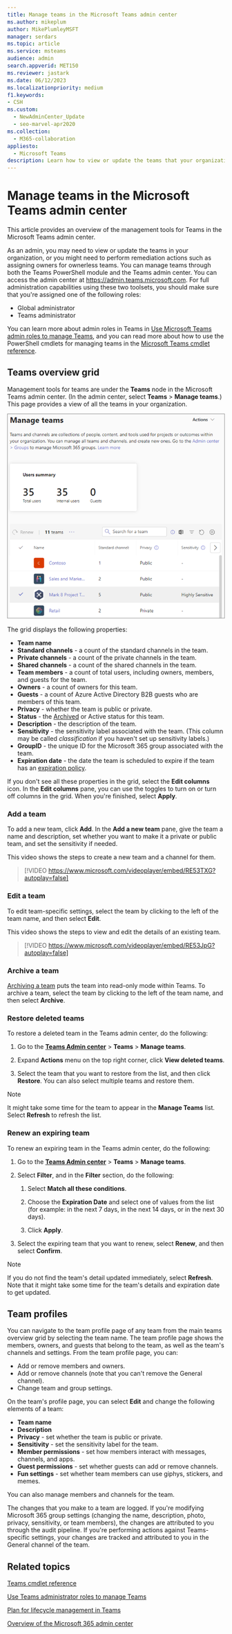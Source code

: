 ```yaml
---
title: Manage teams in the Microsoft Teams admin center
ms.author: mikeplum
author: MikePlumleyMSFT
manager: serdars
ms.topic: article
ms.service: msteams
audience: admin
search.appverid: MET150
ms.reviewer: jastark
ms.date: 06/12/2023
ms.localizationpriority: medium
f1.keywords:
- CSH
ms.custom: 
  - NewAdminCenter_Update
  - seo-marvel-apr2020
ms.collection: 
  - M365-collaboration
appliesto: 
  - Microsoft Teams
description: Learn how to view or update the teams that your organization has set up for collaboration in the Microsoft Teams admin center.
---
```


# Manage teams in the Microsoft Teams admin center

This article provides an overview of the management tools for Teams in the Microsoft Teams admin center.

As an admin, you may need to view or update the teams in your organization, or you might need to perform remediation actions such as assigning owners for ownerless teams. You can manage teams through both the Teams PowerShell module and the Teams admin center. You can access the admin center at <a href="https://admin.teams.microsoft.com" target="_blank">https://admin.teams.microsoft.com</a>. For full administration capabilities using these two toolsets, you should make sure that you're assigned one of the following roles:

- Global administrator
- Teams administrator

You can learn more about admin roles in Teams in [Use Microsoft Teams admin roles to manage Teams](using-admin-roles.md), and you can read more about how to use the PowerShell cmdlets for managing teams in the [Microsoft Teams cmdlet reference](/powershell/teams/).

## Teams overview grid

Management tools for teams are under the **Teams** node in the Microsoft Teams admin center. (In the admin center, select **Teams** > **Manage teams**.) This page provides a view of all the teams in your organization.

![Screenshot of the Teams overview grid.](media/manage-teams-in-modern-portal-grid.png)  

The grid displays the following properties:

- **Team name**
- **Standard channels** - a count of the standard channels in the team.
- **Private channels** - a count of the private channels in the team.
- **Shared channels** - a count of the shared channels in the team.
- **Team members** - a count of total users, including owners, members, and guests for the team.
- **Owners** - a count of owners for this team.
- **Guests** - a count of Azure Active Directory B2B guests who are members of this team.
- **Privacy** - whether the team is public or private.
- **Status** - the [Archived](https://support.office.com/article/dc161cfd-b328-440f-974b-5da5bd98b5a7) or Active status for this team.
- **Description** - the description of the team.
- **Sensitivity** - the sensitivity label associated with the team. (This column may be called *classification* if you haven't set up sensitivity labels.)
- **GroupID** - the unique ID for the Microsoft 365 group associated with the team.
- **Expiration date** - the date the team is scheduled to expire if the team has an [expiration policy](/microsoft-365/solutions/microsoft-365-groups-expiration-policy).

If you don't see all these properties in the grid, select the **Edit columns** icon. In the **Edit columns** pane, you can use the toggles to turn on or turn off columns in the grid. When you're finished, select **Apply**.

### Add a team

To add a new team, click **Add**. In the **Add a new team** pane, give the team a name and description, set whether you want to make it a private or public team, and set the sensitivity if needed.

This video shows the steps to create a new team and a channel for them.

> [!VIDEO https://www.microsoft.com/videoplayer/embed/RE53TXG?autoplay=false]

### Edit a team

To edit team-specific settings, select the team by clicking to the left of the team name, and then select **Edit**.

This video shows the steps to view and edit the details of an existing team.

> [!VIDEO https://www.microsoft.com/videoplayer/embed/RE53JpG?autoplay=false]

### Archive a team

[Archiving a team](archive-or-delete-a-team.md) puts the team into read-only mode within Teams. To archive a team, select the team by clicking to the left of the team name, and then select **Archive**.

### Restore deleted teams

To restore a deleted team in the Teams admin center, do the following:

 1. Go to the **[Teams Admin center](https://admin.teams.microsoft.com/)** > **Teams** > **Manage teams**.
 
 2. Expand **Actions** menu on the top right corner, click **View deleted teams**.
  
 3. Select the team that you want to restore from the list, and then click **Restore**. You can also select multiple teams and restore them.
 
 > [!NOTE]
 > It might take some time for the team to appear in the **Manage Teams** list. Select **Refresh** to refresh the list.

### Renew an expiring team

To renew an expiring team in the Teams admin center, do the following:

 1. Go to the **[Teams Admin center](https://admin.teams.microsoft.com/)** > **Teams** > **Manage teams**.
 
 2. Select **Filter**, and in the **Filter** section, do the following:
 
     1. Select **Match all these conditions**. 
     
     2. Choose the **Expiration Date** and select one of values from the list (for example: in the next 7 days, in the next 14 days, or in the next 30 days).
     
     3. Click **Apply**.
 
 4. Select the expiring team that you want to renew, select **Renew**, and then select **Confirm**.

 > [!NOTE]
 > If you do not find the team's detail updated immediately, select **Refresh**. Note that it might take some time for the team's details and expiration date to get updated.

## Team profiles

You can navigate to the team profile page of any team from the main teams overview grid by selecting  the team name. The team profile page shows the members, owners, and guests that belong to the team, as well as the team's channels and settings. From the team profile page, you can:

- Add or remove members and owners.
- Add or remove channels (note that you can't remove the General channel).
- Change team and group settings.
 
On the team's profile page, you can select **Edit** and change the following elements of a team:

- **Team name**
- **Description**
- **Privacy** - set whether the team is public or private.
- **Sensitivity** - set the sensitivity label for the team.
- **Member permissions** - set how members interact with messages, channels, and apps.
- **Guest permissions** - set whether guests can add or remove channels.
- **Fun settings** - set whether team members can use giphys, stickers, and memes.

You can also manage members and channels for the team.

The changes that you make to a team are logged. If you're modifying Microsoft 365 group settings (changing the name, description, photo, privacy, sensitivity, or team members), the changes are attributed to you through the audit pipeline. If you're performing actions against Teams-specific settings, your changes are tracked and attributed to you in the General channel of the team.

## Related topics

[Teams cmdlet reference](/powershell/teams/)  

[Use Teams administrator roles to manage Teams](using-admin-roles.md)

[Plan for lifecycle management in Teams](plan-teams-lifecycle.md)

[Overview of the Microsoft 365 admin center](/microsoft-365/admin/admin-overview/admin-center-overview)
